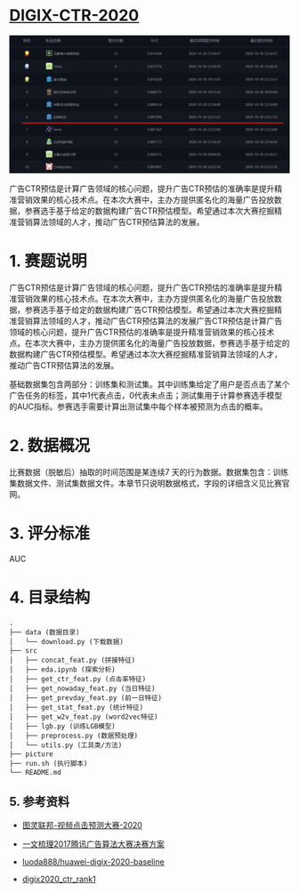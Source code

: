 # [DIGIX-CTR-2020]('https://developer.huawei.com/consumer/cn/activity/digixActivity/digixHome')

![rank](picture/rank.png)

广告CTR预估是计算广告领域的核心问题，提升广告CTR预估的准确率是提升精准营销效果的核心技术点。在本次大赛中，主办方提供匿名化的海量广告投放数据，参赛选手基于给定的数据构建广告CTR预估模型。希望通过本次大赛挖掘精准营销算法领域的人才，推动广告CTR预估算法的发展。

# 1. 赛题说明

广告CTR预估是计算广告领域的核心问题，提升广告CTR预估的准确率是提升精准营销效果的核心技术点。在本次大赛中，主办方提供匿名化的海量广告投放数据，参赛选手基于给定的数据构建广告CTR预估模型。希望通过本次大赛挖掘精准营销算法领域的人才，推动广告CTR预估算法的发展广告CTR预估是计算广告领域的核心问题，提升广告CTR预估的准确率是提升精准营销效果的核心技术点。在本次大赛中，主办方提供匿名化的海量广告投放数据，参赛选手基于给定的数据构建广告CTR预估模型。希望通过本次大赛挖掘精准营销算法领域的人才，推动广告CTR预估算法的发展。

基础数据集包含两部分：训练集和测试集。其中训练集给定了用户是否点击了某个广告任务的标签，其中1代表点击，0代表未点击；测试集用于计算参赛选手模型的AUC指标。参赛选手需要计算出测试集中每个样本被预测为点击的概率。

# 2. 数据概况

比赛数据（脱敏后）抽取的时间范围是某连续7 天的行为数据。数据集包含：训练集数据文件、测试集数据文件。本章节只说明数据格式，字段的详细含义见比赛官网。

# 3. 评分标准
AUC

# 4. 目录结构
```
.
├── data (数据目录)
│   └── download.py (下载数据)
├── src 
│   ├── concat_feat.py (拼接特征)
│   ├── eda.ipynb (探索分析)
│   ├── get_ctr_feat.py (点击率特征)
│   ├── get_nowaday_feat.py (当日特征)
│   ├── get_prevday_feat.py (前一日特征)
│   ├── get_stat_feat.py (统计特征)
│   ├── get_w2v_feat.py (word2vec特征)
│   ├── lgb.py (训练LGB模型)
│   ├── preprocess.py (数据预处理)
│   └── utils.py (工具类/方法)
├── picture
├── run.sh (执行脚本)
└── README.md
```
## 5. 参考资料

* [图灵联邦-视频点击预测大赛-2020](https://www.turingtopia.com/competitionnew/detail/e4880352b6ef4f9f8f28e8f98498dbc4/sketch)

* [一文梳理2017腾讯广告算法大赛决赛方案](https://zhuanlan.zhihu.com/p/95418813)

* [luoda888/huawei-digix-2020-baseline](https://github.com/luoda888/huawei-digix-2020-baseline.git)

* [digix2020_ctr_rank1](https://github.com/digix2020/digix2020_ctr_rank1.git)

